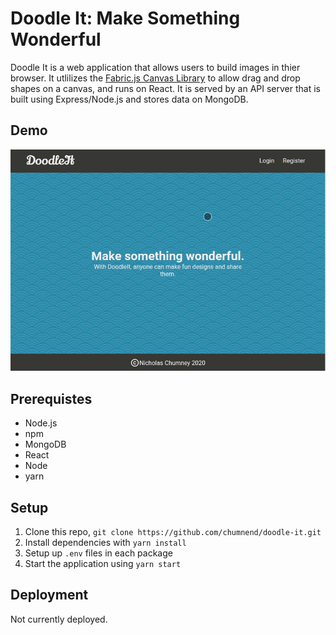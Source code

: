 # Doodle It: Make Something Wonderful
Doodle It is a web application that allows users to build images
in thier browser. It utlilizes the [Fabric.js Canvas Library](http://fabricjs.com/)
to allow drag and drop shapes on a canvas, and runs on React. It is served by an API
server that is built using Express/Node.js and stores data on MongoDB.

## Demo 
![pixahunt-capture](doodle-it-capture.gif)

## Prerequistes
- Node.js
- npm
- MongoDB
- React
- Node
- yarn

## Setup
1) Clone this repo, ```git clone https://github.com/chumnend/doodle-it.git```
2) Install dependencies with `yarn install`
3) Setup up ```.env``` files in each package
4) Start the application using ```yarn start```

## Deployment 
Not currently deployed.
